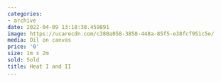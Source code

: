 ```yaml
---
categories:
- archive
date: 2022-04-09 13:18:38.459891
image: https://ucarecdn.com/c380a058-3858-448a-85f5-e38fcf951c5e/
media: Oil on canvas
price: '0'
size: 1m x 2m
sold: Sold
title: Heat I and II
...
```

